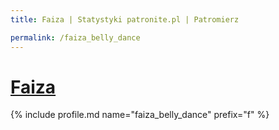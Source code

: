 ```yaml
---
title: Faiza | Statystyki patronite.pl | Patromierz

permalink: /faiza_belly_dance
---
```


# [Faiza](https://patronite.pl/faiza_belly_dance)

{% include profile.md name="faiza_belly_dance" prefix="f" %}
